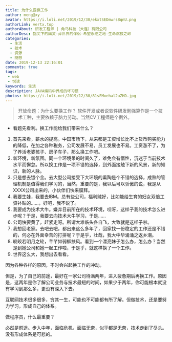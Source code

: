 ```yaml
---
title: 为什么要换工作
author: meng@xy
avatar: https://i.loli.net/2019/12/30/ekxtSEDmwrsBqnU.png
authorLink: vertx.top
authorAbout: 研发工程师 | 角马科技（大连）有限公司
authorDesc: 指尖下的幽灵-异世界的伴侣-希望永绝之地-生命沉寂之岭
categories: 
  - 生活
  - 技术
  - 资源
  - 随想
date: 2019-12-13 22:16:01
comments: true
tags: 
 - web
 - 悦读
keywords: 生活
description: JAVA编码中养成的坏习惯
photos: https://i.loli.net/2019/12/30/81sFMxehal2uZHD.jpg
---
```

> 开放命题：为什么要换工作？ 软件开发或者说软件研发勉强算作是一个技术工种，主要依赖于脑力劳动。当然CV工程师是个例外。

- 看题先看利。换工作能给我们带来什么？

1. 首先来看，薪水的提高。中国市场下，从来都是工资增长比不上货币购买能力的降低，在加之各种税务，公司发展不易，员工发展也不易。工资涨不了，为了养活老婆孩子、房子车子，那么换工作吧。
2. 新环境，新氛围。同一个环境呆的时间久了，难免会有惰性，沉迷于当前技术水平而懈怠。所以换工作是一项不错的选择，到外面接触下新的风景，新的知识，新的人脉。
3. 只是想去镀个金。去大型公司接受下大环境的熏陶是个不错的选择，成熟的管理机制是值得我们学习的，当然，重要的是，我以后可以骄傲的说，我是从XXXX公司出来的，小伙伴们快来膜拜。
4. 我要生娃，我要去IBM。总有些公司，福利贼好，比如能给生育的妇女双倍工资补贴的……，好吧，我不说了。
5. 我要成为技术大牛。嫌弃目前所在的技术环境，哎呀，这样子我的技术怎么进步呢？于是，我要去向技术大牛学习，于是……
6. 公司快要黄了，赶紧走呀。所谓大难临头各自飞，大致就是这样子啦。
7. 我想回老家。去吧去吧，都出来这么多年了，回家找一份稳定的工作还是不错的，何必在外面幸苦的打拼呢？于是乎，壮哉，我大中华涌涌之返乡潮。
8. 皎皎若明月之轮，芊芊如弱柳扶风。看到一个漂亮妹子怎么办，怎么办？当然是到她公司和她一起工作啦，于是乎，就这样换了一个工作。
9. 世界这么大，我想出去看看。

因为各种各样的原因，不时会兴起换工作的冲动。

但是，为了自己的前途，最好在一家公司待满两年，进入疲惫期后再换工作。原因是，这两年是你了解公司业务与技术最短的时间，如果少于两年，你可能根本就没有学习到那么多，更没有深入下去。

互联网技术很多很多，穷其一生，可能也不可能都有所了解。但做技术，还是要努力学习，形成自己的体系。

做程序员，什么最重要？

必然是前途。步入中年，面临危机，面临无奈，似乎都是无奈，技术走到了尽头。没有形成体系是可悲的。
